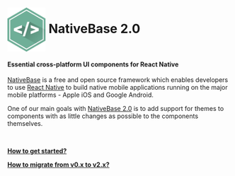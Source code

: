 # <img src='/docs/assets/native-base.png' height='100' align="center">   NativeBase 2.0


#### Essential cross-platform UI components for React Native

[NativeBase](http://nativebase.io/) is a free and open source framework which enables developers to use [React Native](https://facebook.github.io/react-native/) to build native mobile applications running on the major mobile platforms - Apple iOS and Google Android.

One of our main goals with [NativeBase 2.0](http://nativebase.io/) is to add support for themes to components with as little changes as possible to the components themselves.

<br />

**[How to get started?](/docs/GetStarted.md)**

**[How to migrate from v0.x to v2.x?](/docs/Migration.md)**
